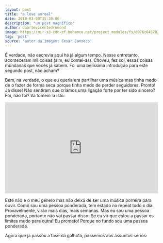 ```yaml
---
layout: post
title: "a love unreal"
date: 2018-03-08T15:30:00
description: "um post magnífico"
author: duartevicentedrumond
image: https://mir-s3-cdn-cf.behance.net/project_modules/fs/d076c645782111.583d1f82c5add.png
tag: 'post'
source: 'autor da imagem: Cesar Canseco'
---
```


É verdade, não escrevia aqui há já algum tempo. Nesse entretanto, aconteceram mil coisas (sim, eu contei-as). Choveu, fez sol, essas coisas mundanas que vocês já sabem. Foi uma belíssima introdução para este segundo post, não acham?

Bem, na verdade, o que eu queria era partilhar uma música mas tinha medo de o fazer de forma seca porque tinha medo de perder seguidores. Pronto! Já disse! Não sentiram que criámos uma ligação forte por ter sido sincero? Foi, não foi? Vá tomem lá isto:

<iframe width="100%" height="300" src="https://www.youtube.com/embed/R98MHlsbUeU?ecver=2" frameborder="0" allowfullscreen></iframe>

Este não é o meu género mas não deixa de ser uma música porreira para ouvir. Como sou uma pessoa ponderada, tem estado no repeat todo o dia. Provavelmente, virão mais dias, mais semanas. Mas eu sou uma pessoa ponderada, portanto não vai passar disso. Se eu vir que estou a passar os limites mudo para outra! Eu prometo! Porque no fundo sou uma pessoa ponderada.

Agora que já passou a fase da galhofa, passemos aos assuntos sérios: